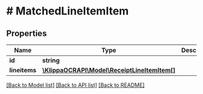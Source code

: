 # # MatchedLineItemItem

## Properties

Name | Type | Description | Notes
------------ | ------------- | ------------- | -------------
**id** | **string** |  | [optional] 
**lineitems** | [**\KlippaOCRAPI\Model\ReceiptLineItemItem[]**](ReceiptLineItemItem.md) |  | [optional] 

[[Back to Model list]](../../README.md#documentation-for-models) [[Back to API list]](../../README.md#documentation-for-api-endpoints) [[Back to README]](../../README.md)


